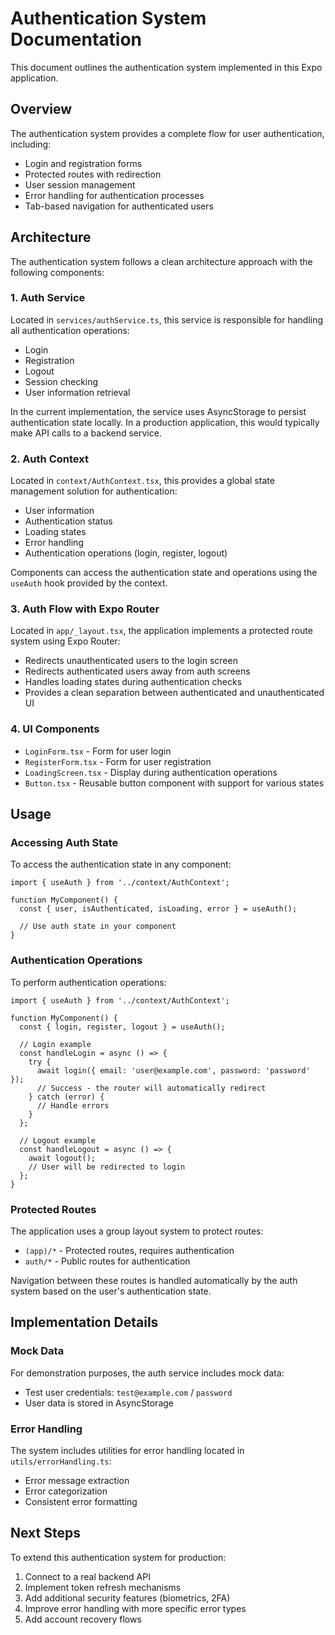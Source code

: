# Authentication System Documentation

This document outlines the authentication system implemented in this Expo application.

## Overview

The authentication system provides a complete flow for user authentication, including:

- Login and registration forms
- Protected routes with redirection
- User session management
- Error handling for authentication processes
- Tab-based navigation for authenticated users

## Architecture

The authentication system follows a clean architecture approach with the following components:

### 1. Auth Service

Located in `services/authService.ts`, this service is responsible for handling all authentication operations:

- Login
- Registration
- Logout
- Session checking
- User information retrieval

In the current implementation, the service uses AsyncStorage to persist authentication state locally. In a production application, this would typically make API calls to a backend service.

### 2. Auth Context

Located in `context/AuthContext.tsx`, this provides a global state management solution for authentication:

- User information
- Authentication status
- Loading states
- Error handling
- Authentication operations (login, register, logout)

Components can access the authentication state and operations using the `useAuth` hook provided by the context.

### 3. Auth Flow with Expo Router

Located in `app/_layout.tsx`, the application implements a protected route system using Expo Router:

- Redirects unauthenticated users to the login screen
- Redirects authenticated users away from auth screens
- Handles loading states during authentication checks
- Provides a clean separation between authenticated and unauthenticated UI

### 4. UI Components

- `LoginForm.tsx` - Form for user login
- `RegisterForm.tsx` - Form for user registration
- `LoadingScreen.tsx` - Display during authentication operations
- `Button.tsx` - Reusable button component with support for various states

## Usage

### Accessing Auth State

To access the authentication state in any component:

```tsx
import { useAuth } from '../context/AuthContext';

function MyComponent() {
  const { user, isAuthenticated, isLoading, error } = useAuth();

  // Use auth state in your component
}
```

### Authentication Operations

To perform authentication operations:

```tsx
import { useAuth } from '../context/AuthContext';

function MyComponent() {
  const { login, register, logout } = useAuth();

  // Login example
  const handleLogin = async () => {
    try {
      await login({ email: 'user@example.com', password: 'password' });
      // Success - the router will automatically redirect
    } catch (error) {
      // Handle errors
    }
  };

  // Logout example
  const handleLogout = async () => {
    await logout();
    // User will be redirected to login
  };
}
```

### Protected Routes

The application uses a group layout system to protect routes:

- `(app)/*` - Protected routes, requires authentication
- `auth/*` - Public routes for authentication

Navigation between these routes is handled automatically by the auth system based on the user's authentication state.

## Implementation Details

### Mock Data

For demonstration purposes, the auth service includes mock data:

- Test user credentials: `test@example.com` / `password`
- User data is stored in AsyncStorage

### Error Handling

The system includes utilities for error handling located in `utils/errorHandling.ts`:

- Error message extraction
- Error categorization
- Consistent error formatting

## Next Steps

To extend this authentication system for production:

1. Connect to a real backend API
2. Implement token refresh mechanisms
3. Add additional security features (biometrics, 2FA)
4. Improve error handling with more specific error types
5. Add account recovery flows
